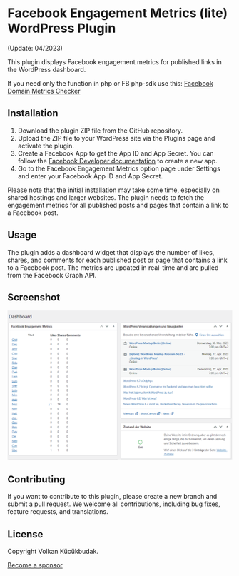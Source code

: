 # Facebook Engagement Metrics (lite) WordPress Plugin 
(Update: 04/2023)

This plugin displays Facebook engagement metrics for published links in the WordPress dashboard. 
  
If you need only the function in php or FB php-sdk use this: [Facebook Domain Metrics Checker]( https://github.com/VolkanSah/Facebook-Domain-Metrics-Checker)

## Installation

1. Download the plugin ZIP file from the GitHub repository.
2. Upload the ZIP file to your WordPress site via the Plugins page and activate the plugin.
3. Create a Facebook App to get the App ID and App Secret. You can follow the [Facebook Developer documentation](https://developers.facebook.com/docs/apps/register/) to create a new app.
4. Go to the Facebook Engagement Metrics option page under Settings and enter your Facebook App ID and App Secret.

Please note that the initial installation may take some time, especially on shared hostings and larger websites. The plugin needs to fetch the engagement metrics for all published posts and pages that contain a link to a Facebook post.

## Usage

The plugin adds a dashboard widget that displays the number of likes, shares, and comments for each published post or page that contains a link to a Facebook post. The metrics are updated in real-time and are pulled from the Facebook Graph API.

## Screenshot
<img src="facebook-metrics-dash.png">


## Contributing

If you want to contribute to this plugin, please create a new branch and submit a pull request. We welcome all contributions, including bug fixes, feature requests, and translations.

## License

Copyright Volkan Kücükbudak.

<a href="https://github.com/sponsors/VolkanSah">Become a sponsor</a>

